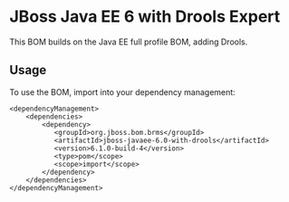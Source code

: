 JBoss Java EE 6 with Drools Expert
===================================

This BOM builds on the Java EE full profile BOM, adding Drools.
 
Usage
-----
 
To use the BOM, import into your dependency management:

    <dependencyManagement>
        <dependencies>
            <dependency>
               <groupId>org.jboss.bom.brms</groupId>
               <artifactId>jboss-javaee-6.0-with-drools</artifactId>
               <version>6.1.0-build-4</version>
               <type>pom</scope>
               <scope>import</scope>
            </dependency>
        </dependencies>
    </dependencyManagement>

